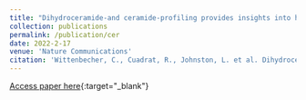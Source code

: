 ```yaml
---
title: "Dihydroceramide-and ceramide-profiling provides insights into human cardiometabolic disease etiology"
collection: publications
permalink: /publication/cer
date: 2022-2-17
venue: 'Nature Communications'
citation: 'Wittenbecher, C., Cuadrat, R., Johnston, L. et al. Dihydroceramide- and ceramide-profiling provides insights into human cardiometabolic disease etiology. Nat Commun 13, 936 (2022). https://doi.org/10.1038/s41467-022-28496-1' 
---
```

[Access paper here](https:www.nature.com/articles/s41467-022-28496-17){:target="_blank"}
